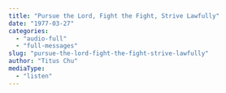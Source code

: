 ```yaml
---
title: "Pursue the Lord, Fight the Fight, Strive Lawfully"
date: "1977-03-27"
categories: 
  - "audio-full"
  - "full-messages"
slug: "pursue-the-lord-fight-the-fight-strive-lawfully"
author: "Titus Chu"
mediaType: 
  - "listen"
---
```



